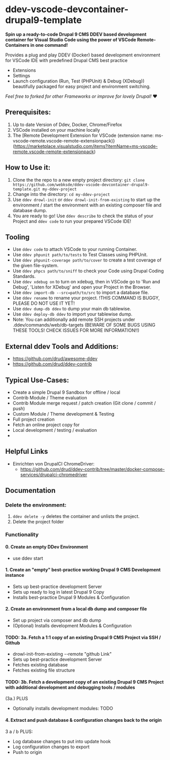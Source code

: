 # ddev-vscode-devcontainer-drupal9-template
**Spin up a ready-to-code Drupal 9 CMS DDEV based development container for Visual Studio Code using the power of VSCode Remote-Containers in one command!**

Provides a plug and play DDEV (Docker) based development environment for VSCode IDE with predefined Drupal CMS best practice
- Extensions
- Settings
- Launch configuration (Run, Test (PHPUnit) & Debug (XDebug))
beautifully packaged for easy project and environment switching.

*Feel free to forked for other Frameworks or improve for lovely Drupal!* ❤️

## Prerequisites:
  1. Up to date Version of Ddev, Docker, Chrome/Firefox
  2. VSCode installed on your machine locally
  3. The [Remote Development Extension for VSCode (extension name: ms-vscode-remote.vscode-remote-extensionpack)}(https://marketplace.visualstudio.com/items?itemName=ms-vscode-remote.vscode-remote-extensionpack)

## How to Use it:
 1. Clone the the repo to a new empty project directory: `git clone https://github.com/webksde/ddev-vscode-devcontainer-drupal9-template.git my-ddev-project`
 2. Change into the directory: `cd my-ddev-project`
 3. Use `ddev drowl-init` or `ddev drowl-init-from-existing` to start up the environment / start the environment with an existing composer file and database dump.
 4. You are ready to go! Use `ddev describe` to check the status of your Project and `ddev code` to run your prepared VSCode IDE!

## Tooling
 - Use `ddev code` to attach VSCode to your running Container.
 - Use `ddev phpunit path/to/tests` to Test Classes using PHPUnit.
 - Use `ddev phpunit-coverage path/to/cover` to create a test coverage of the given file-system.
 - Use `ddev phpcs path/to/sniff` to check your Code using Drupal Coding Standards.
 - Use `ddev xdebug on` to turn on xdebug, then in VSCode go to 'Run and Debug', 'Listen for XDebug' and open your Project in the Browser.
 - Use `ddev import-db --src=path/to/src` to import a database file.
 - Use `ddev rename` to rename your project. !THIS COMMAND IS BUGGY, PLEASE DO NOT USE IT YET!
 - Use `ddev dump-db ddev` to dump your main db tablewise.
 - Use `ddev deploy-db ddev` to import your tablewise dump.
  - Note: You can additionally add remote SSH projects under .ddev/commands/web/db-targets
 (BEWARE OF SOME BUGS USING THESE TOOLS! CHECK ISSUES FOR MORE INFORMATION!!)

## External ddev Tools and Additions:
 - https://github.com/drud/awesome-ddev
 - https://github.com/drud/ddev-contrib

## Typical Use-Cases:
- Create a simple Drupal 9 Sandbox for offline / local
 - Contrib Module / Theme evaluation
 - Contrib Module merge request / patch creation (Git clone / commit / push)
 - Custom Module / Theme development & Testing
 - Full project creation
- Fetch an online project copy for
 - Local development / testing / evaluation
 - 
##  Helpful Links
- Einrichten von DrupalCI ChromeDriver:
  - https://github.com/drud/ddev-contrib/tree/master/docker-compose-services/drupalci-chromedriver

## Documentation

### Delete the environment:
 1. `ddev delete -y` deletes the container and unlists the project.
 2. Delete the project folder

### Functionality

#### 0. Create an empty DDev Environment
- use ddev start

#### 1. Create an "empty" best-practice working Drupal 9 CMS Development instance
- Sets up best-practice development Server
- Sets up ready to log in latest Drupal 9 Copy
- Installs best-practice Drupal 9 Modules & Configuration

#### 2. Create an environment from a local db dump and composer file
- Set up project via composer and db dump
- (Optional) Installs development Modules & Configuration


#### TODO: 3a. Fetch a 1:1 copy of an existing Drupal 9 CMS Project via SSH / Github
- drowl-init-from-existing --remote "github Link"
- Sets up best-practice development Server
- Fetches existing database
- Fetches existing file structure

#### TODO:  3b. Fetch a development copy of an existing Drupal 9 CMS Project with additional development and debugging tools / modules
(3a.) PLUS
- Optionally installs development modules: TODO

#### 4. Extract and push database & configuration changes back to the origin
3 a / b PLUS:
- Log database changes to put into update hook
- Log configuration changes to export
- Push to origin
